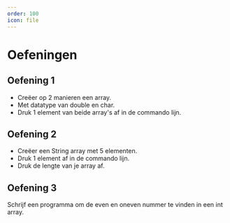```yaml
---
order: 100
icon: file
---
```

# Oefeningen

## Oefening 1

- Creëer op 2 manieren een array.
- Met datatype van double en char.
- Druk 1 element van beide array's af in de commando lijn.

## Oefening 2

- Creëer een String array met 5 elementen.
- Druk 1 element af in de commando lijn.
- Druk de lengte van je array af.

## Oefening 3

Schrijf een programma om de even en oneven nummer te vinden in een int array.
